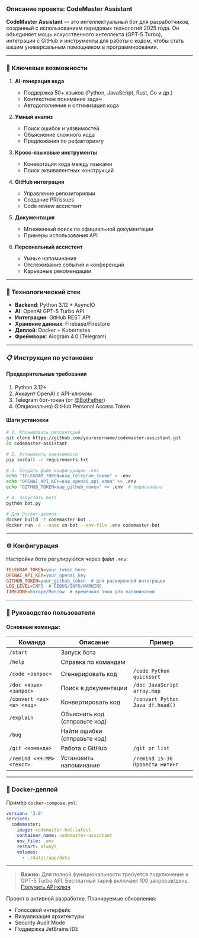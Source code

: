 ### Описание проекта: CodeMaster Assistant

**CodeMaster Assistant** — это интеллектуальный бот для разработчиков, созданный с использованием передовых технологий 2025 года. Он объединяет мощь искусственного интеллекта (GPT-5 Turbo), интеграции с GitHub и инструменты для работы с кодом, чтобы стать вашим универсальным помощником в программировании.

---

### 🌟 Ключевые возможности
1. **AI-генерация кода**
   - Поддержка 50+ языков (Python, JavaScript, Rust, Go и др.)
   - Контекстное понимание задач
   - Автодополнение и оптимизация кода

2. **Умный анализ**
   - Поиск ошибок и уязвимостей
   - Объяснение сложного кода
   - Предложения по рефакторингу

3. **Кросс-языковые инструменты**
   - Конвертация кода между языками
   - Поиск эквивалентных конструкций

4. **GitHub интеграция**
   - Управление репозиториями
   - Создание PR/issues
   - Code review ассистент

5. **Документация**
   - Мгновенный поиск по официальной документации
   - Примеры использования API

6. **Персональный ассистент**
   - Умные напоминания
   - Отслеживание событий и конференций
   - Карьерные рекомендации

---

### 🚀 Технологический стек
- **Backend**: Python 3.12 + AsyncIO
- **AI**: OpenAI GPT-5 Turbo API
- **Интеграции**: GitHub REST API
- **Хранение данных**: Firebase/Firestore
- **Деплой**: Docker + Kubernetes
- **Фреймворк**: Aiogram 4.0 (Telegram)

---

### 📋 Инструкция по установке

#### Предварительные требования
1. Python 3.12+ 
2. Аккаунт OpenAI с API-ключом
3. Telegram бот-токен (от [@BotFather](https://t.me/BotFather))
4. (Опционально) GitHub Personal Access Token

#### Шаги установки

```bash
# 1. Клонировать репозиторий
git clone https://github.com/yourusername/codemaster-assistant.git
cd codemaster-assistant

# 2. Установить зависимости
pip install -r requirements.txt

# 3. Создать файл конфигурации .env
echo "TELEGRAM_TOKEN=ваш_telegram_токен" > .env
echo "OPENAI_API_KEY=ваш_openai_api_ключ" >> .env
echo "GITHUB_TOKEN=ваш_github_токен" >> .env  # опционально

# 4. Запустить бота
python bot.py

# Для Docker-деплоя:
docker build -t codemaster-bot .
docker run -d --name cm-bot --env-file .env codemaster-bot
```

---

### ⚙️ Конфигурация
Настройки бота регулируются через файл `.env`:
```ini
TELEGRAM_TOKEN=your_token_here
OPENAI_API_KEY=your_openai_key
GITHUB_TOKEN=your_github_token  # для расширенной интеграции
LOG_LEVEL=INFO  # DEBUG/INFO/WARNING
TIMEZONE=Europe/Moscow  # временная зона для напоминаний
```

---

### 📖 Руководство пользователя
#### Основные команды:
| Команда                  | Описание                          | Пример                          |
|--------------------------|-----------------------------------|----------------------------------|
| `/start`                 | Запуск бота                       |                                 |
| `/help`                  | Справка по командам               |                                 |
| `/code <запрос>`         | Сгенерировать код                 | `/code Python quicksort`        |
| `/doc <язык> <запрос>`   | Поиск в документации              | `/doc JavaScript array.map`     |
| `/convert <из> <в> <код>`| Конвертировать код                | `/convert Python Java df.head()`|
| `/explain`               | Объяснить код (отправьте код)     |                                 |
| `/bug`                   | Найти ошибки (отправьте код)      |                                 |
| `/git <команда>`         | Работа с GitHub                   | `/git pr list`                  |
| `/remind <ЧЧ:ММ> <текст>`| Установить напоминание            | `/remind 15:30 Провести митинг` |

---

### 🐳 Docker-деплой
Пример `docker-compose.yml`:
```yaml
version: '3.8'
services:
  codemaster:
    image: codemaster-bot:latest
    container_name: codemaster-assistant
    env_file: .env
    restart: always
    volumes:
      - ./data:/app/data
```

---

> **Важно:** Для полной функциональности требуется подключение к GPT-5 Turbo API. Бесплатный тариф включает 100 запросов/день. [Получить API-ключ](https://platform.openai.com)

Проект в активной разработке. Планируемые обновления:
- Голосовой интерфейс
- Визуализация архитектуры
- Security Audit Mode
- Поддержка JetBrains IDE
